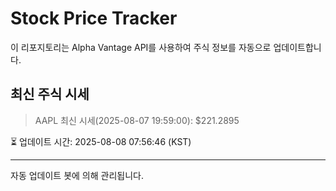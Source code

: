 
# Stock Price Tracker

이 리포지토리는 Alpha Vantage API를 사용하여 주식 정보를 자동으로 업데이트합니다.

## 최신 주식 시세
> AAPL 최신 시세(2025-08-07 19:59:00): $221.2895

⏳ 업데이트 시간: 2025-08-08 07:56:46 (KST)

---
자동 업데이트 봇에 의해 관리됩니다.
